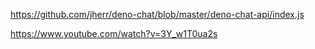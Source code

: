 https://github.com/jherr/deno-chat/blob/master/deno-chat-api/index.js


https://www.youtube.com/watch?v=3Y_w1T0ua2s





